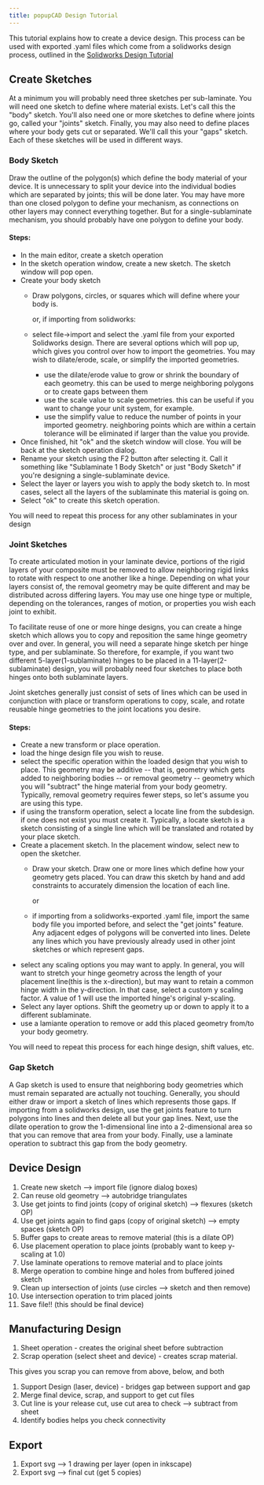 ```yaml
---
title: popupCAD Design Tutorial
---
```


This tutorial explains how to create a device design.  This process can be used with exported .yaml files which come from a solidworks design process, outlined in the [Solidworks Design Tutorial]({{site.url}}/tutorials/solidworks-design-tutorial)

Create Sketches
---------------

At a minimum you will probably need three sketches per sub-laminate.  You will need one sketch to define where material exists.  Let's call this the "body" sketch.  You'll also need one or more sketches to define where joints go, called your "joints" sketch.  Finally, you may also need to define places where your body gets cut or separated.  We'll call this your "gaps" sketch.  Each of these sketches will be used in different ways.

### Body Sketch

Draw the outline of the polygon(s) which define the body material of your device.  It is unnecessary to split your device into the individual bodies which are separated by joints; this will be done later.  You may have more than one closed polygon to define your mechanism, as connections on other layers may connect everything together.  But for a single-sublaminate mechanism, you should probably have one polygon to define your body.

#### Steps:
* In the main editor, create a sketch operation
* In the sketch operation window, create a new sketch.  The sketch window will pop open.
* Create your body sketch
  * Draw polygons, circles, or squares which will define where your body is.

    or, if importing from solidworks:

  * select file->import and select the .yaml file from your exported Solidworks design.  There are several options which will pop up, which gives you control over how to import the geometries.  You may wish to dilate/erode, scale, or simplify the imported geometries.  
    * use the dilate/erode value to grow or shrink the boundary of each geometry.  this can be used to merge neighboring polygons or to create gaps between them
    * use the scale value to scale geometries.  this can be useful if you want to change your unit system, for example.
    * use the simplify value to reduce the number of points in your imported geometry.  neighboring points which are within a certain tolerance will be eliminated if larger than the value you provide.
* Once finished, hit "ok" and the sketch window will close.  You will be back at the sketch operation dialog.
* Rename your sketch using the F2 button after selecting it.  Call it something like "Sublaminate 1 Body Sketch" or just "Body Sketch" if you're designing a single-sublaminate device.
* Select the layer or layers you wish to apply the body sketch to.  In most cases, select all the layers of the sublaminate this material is going on.
* Select "ok" to create this sketch operation.

You will need to repeat this process for any other sublaminates in your design

### Joint Sketches

To create articulated motion in your laminate device, portions of the rigid layers of your composite must be removed to allow neighboring rigid links to rotate with respect to one another like a hinge.  Depending on what your layers consist of, the removal geometry may be quite different and may be distributed across differing layers.  You may use one hinge type or multiple, depending on the tolerances, ranges of motion, or properties you wish each joint to exhibit.

To facilitate reuse of one or more hinge designs, you can create a hinge sketch which allows you to copy and reposition the same hinge geometry over and over.  In general, you will need a separate hinge sketch per hinge type, and per sublaminate.  So therefore, for example, if you want two different 5-layer(1-sublaminate) hinges to be placed in a 11-layer(2-sublaminate) design, you will probably need four sketches to place both hinges onto both sublaminate layers.

Joint sketches generally just consist of sets of lines which can be used in conjunction with place or transform operations to copy, scale, and rotate reusable hinge geometries to the joint locations you desire.

#### Steps:

* Create a new transform or place operation.
* load the hinge design file you wish to reuse.
* select the specific operation within the loaded design that you wish to place.  This geometry may be additive -- that is, geometry which gets added to neighboring bodies -- or removal geometry -- geometry which you will "subtract" the hinge material from your body geometry.  Typically, removal geometry requires fewer steps, so let's assume you are using this type.
* if using the transform operation, select a locate line from the subdesign.  if one does not exist you must create it.  Typically, a locate sketch is a sketch consisting of a single line which will be translated and rotated by your place sketch.
* Create a placement sketch.  In the placement window, select new to open the sketcher.
  * Draw your sketch.  Draw one or more lines which define how your geometry gets placed.  You can draw this sketch by hand and add constraints to accurately dimension the location of each line.

    or

  * if importing from a solidworks-exported .yaml file, import the same body file you imported before, and select the "get joints" feature.  Any adjacent edges of polygons will be converted into lines.  Delete any lines which you have previously already used in other joint sketches or which represent gaps.
* select any scaling options you may want to apply.  In general, you will want to stretch your hinge geometry across the length of your placement line(this is the x-direction), but may want to retain a common hinge width in the y-direction.  In that case, select a custom y scaling factor.  A value of 1 will use the imported hinge's original y-scaling.
* Select any layer options.  Shift the geometry up or down to apply it to a different sublaminate.
* use a lamiante operation to remove or add this placed geometry from/to your body geometry.

You will need to repeat this process for each hinge design, shift values, etc.

### Gap Sketch

A Gap sketch is used to ensure that neighboring body geometries which must remain separated are actually not touching.  Generally, you should either draw or import a sketch of lines which represents those gaps.  If importing from a solidworks design, use the get joints feature to turn polygons into lines and then delete all but your gap lines.  Next, use the dilate operation to grow the 1-dimensional line into a 2-dimensional area so that you can remove that area from your body.  Finally, use a laminate operation to subtract this gap from the body geometry.

Device Design
-----------------
1. Create new sketch --> import file (ignore dialog boxes)
1. Can reuse old geometry --> autobridge triangulates
1. Use get joints to find joints (copy of original sketch) --> flexures (sketch OP)
1. Use get joints again to find gaps (copy of original sketch) --> empty spaces (sketch OP)
1. Buffer gaps to create areas to remove material (this is a dilate OP)  
1. Use placement operation to place joints (probably want to keep y-scaling at 1.0)
1. Use laminate operations to remove material and to place joints
1. Merge operation to combine hinge and holes from buffered joined sketch
1. Clean up intersection of joints (use circles --> sketch and then remove)
1. Use intersection operation to trim placed joints
1. Save file!! (this should be final device)

Manufacturing Design
--------------------
1. Sheet operation - creates the original sheet before subtraction
1. Scrap operation (select sheet and device) - creates scrap material.  

  This gives you scrap you can remove from above, below, and both
1. Support Design (laser, device) - bridges gap between support and gap
1. Merge final device, scrap, and support to get cut files
1. Cut line is your release cut, use cut area to check --> subtract from sheet
1. Identify bodies helps you check connectivity  

Export
------
1. Export svg --> 1 drawing per layer (open in inkscape)
1. Export svg --> final cut (get 5 copies)


